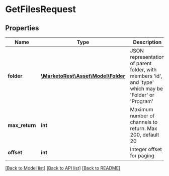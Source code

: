 # GetFilesRequest

## Properties
Name | Type | Description | Notes
------------ | ------------- | ------------- | -------------
**folder** | [**\MarketoRest\Asset\Model\Folder**](Folder.md) | JSON representation of parent folder, with members &#39;id&#39;, and &#39;type&#39; which may be &#39;Folder&#39; or &#39;Program&#39; | [optional] 
**max_return** | **int** | Maximum number of channels to return.  Max 200, default 20 | [optional] 
**offset** | **int** | Integer offset for paging | [optional] 

[[Back to Model list]](../README.md#documentation-for-models) [[Back to API list]](../README.md#documentation-for-api-endpoints) [[Back to README]](../README.md)


